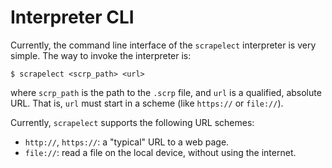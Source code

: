 # Interpreter CLI

Currently, the command line interface of the `scrapelect` interpreter is very
simple.  The way to invoke the interpreter is:

```
$ scrapelect <scrp_path> <url>
```

where `scrp_path` is the path to the `.scrp` file, and `url` is a qualified,
absolute URL. That is, `url` must start in a scheme (like `https://` or `file://`).

Currently, `scrapelect` supports the following URL schemes:

- `http://`, `https://`: a "typical" URL to a web page.
- `file://`: read a file on the local device, without using the internet.
